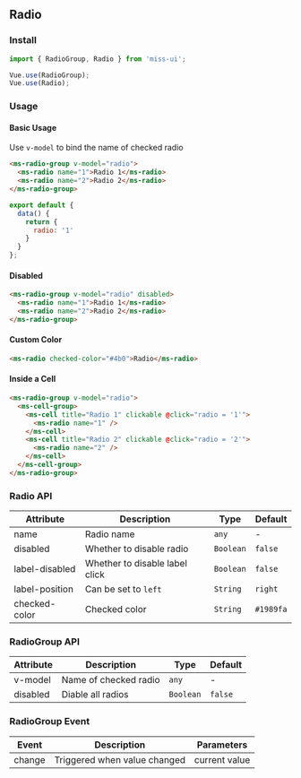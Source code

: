 ## Radio

### Install
``` javascript
import { RadioGroup, Radio } from 'miss-ui';

Vue.use(RadioGroup);
Vue.use(Radio);
```

### Usage

#### Basic Usage

Use `v-model` to bind the name of checked radio

```html
<ms-radio-group v-model="radio">
  <ms-radio name="1">Radio 1</ms-radio>
  <ms-radio name="2">Radio 2</ms-radio>
</ms-radio-group>
```

```javascript
export default {
  data() {
    return {
      radio: '1'
    }
  }
};
```

#### Disabled

```html
<ms-radio-group v-model="radio" disabled>
  <ms-radio name="1">Radio 1</ms-radio>
  <ms-radio name="2">Radio 2</ms-radio>
</ms-radio-group>
```

#### Custom Color

```html
<ms-radio checked-color="#4b0">Radio</ms-radio>
```

#### Inside a Cell

```html
<ms-radio-group v-model="radio">
  <ms-cell-group>
    <ms-cell title="Radio 1" clickable @click="radio = '1'">
      <ms-radio name="1" />
    </ms-cell>
    <ms-cell title="Radio 2" clickable @click="radio = '2'">
      <ms-radio name="2" />
    </ms-cell>
  </ms-cell-group>
</ms-radio-group>
```

### Radio API

| Attribute | Description | Type | Default |
|------|------|------|------|
| name | Radio name | `any` | - |
| disabled | Whether to disable radio | `Boolean` | `false` |
| label-disabled | Whether to disable label click | `Boolean` | `false` |
| label-position | Can be set to `left` | `String` | `right` |
| checked-color | Checked color | `String` | `#1989fa` | - |

### RadioGroup API

| Attribute | Description | Type | Default |
|------|------|------|------|
| v-model | Name of checked radio | `any` | - |
| disabled | Diable all radios | `Boolean` | `false` |

### RadioGroup Event

| Event | Description | Parameters |
|------|------|------|
| change | Triggered when value changed | current value |
